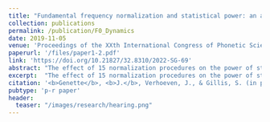 ```yaml
---
title: "Fundamental frequency normalization and statistical power: an assessment of 15 normalizing techniques"
collection: publications
permalink: /publication/F0_Dynamics
date: 2019-11-05
venue: 'Proceedings of the XXth International Congress of Phonetic Sciences'
paperurl: '/files/paper1-2.pdf'
link: 'https://doi.org/10.21827/32.8310/2022-SG-69'
abstract: "The effect of 15 normalization procedures on the power of statistical tests is assessed. The difference in the F0 in Hz between the high and low vowels (N=1471), i.e. the intrinsic vowel pitch, produced by 47 native speakers of Dutch was assessed by means of a t-test. The same test was applied to the F0 values normalized by means of 15 conventional procedures. The power of the tests was registered to assess the effect of the normalization procedures. The results show that statistical power is influenced by applying normalization, but the difference in power of the procedures is levelled out as a function of the number of observations. The effects of the normalization procedures are interpreted in terms of how the variability of the data is accounted for."
excerpt:  "The effect of 15 normalization procedures on the power of statistical tests is assessed. The difference in the F0 in Hz between the high and low vowels (N=1471), i.e. the intrinsic vowel pitch, produced by 47 native speakers of Dutch was assessed by means of a t-test. The same test was applied to the F0 values normalized by means of 15 conventional procedures. The power of the tests was registered to assess the effect of the normalization procedures. The results show that statistical power is influenced by applying normalization, but the difference in power of the procedures is levelled out as a function of the number of observations. The effects of the normalization procedures are interpreted in terms of how the variability of the data is accounted for."
citation: '<b>Genette</b>, <b>J.</b>, Verhoeven, J., & Gillis, S. (in press). Fundamental frequency normalization and statistical power: an assessment of 15 normalizing techniques. In Proceedings of the XXth International Congress of Phonetic Sciences.'
pubtype: 'p-r paper'
header:
  teaser: "/images/research/hearing.png"
---
```

